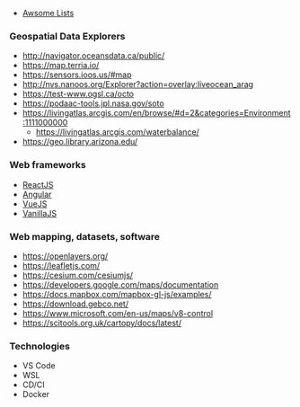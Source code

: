 - [Awsome Lists](https://github.com/topics/awesome)

### Geospatial Data Explorers
- http://navigator.oceansdata.ca/public/
- https://map.terria.io/
- https://sensors.ioos.us/#map
- http://nvs.nanoos.org/Explorer?action=overlay:liveocean_arag
- https://test-www.ogsl.ca/octo
- https://podaac-tools.jpl.nasa.gov/soto
- https://livingatlas.arcgis.com/en/browse/#d=2&categories=Environment:1111000000
  - https://livingatlas.arcgis.com/waterbalance/
- https://geo.library.arizona.edu/

### Web frameworks
- [ReactJS](https://reactjs.org/)
- [Angular](https://angular.io/)
- [VueJS](https://vuejs.org/v2/guide/)
- [VanillaJS](http://vanilla-js.com/)

### Web mapping, datasets, software
- https://openlayers.org/
- https://leafletjs.com/
- https://cesium.com/cesiumjs/
- https://developers.google.com/maps/documentation
- https://docs.mapbox.com/mapbox-gl-js/examples/
- https://download.gebco.net/
- https://www.microsoft.com/en-us/maps/v8-control
- https://scitools.org.uk/cartopy/docs/latest/

### Technologies
- VS Code
- WSL
- CD/CI
- Docker

